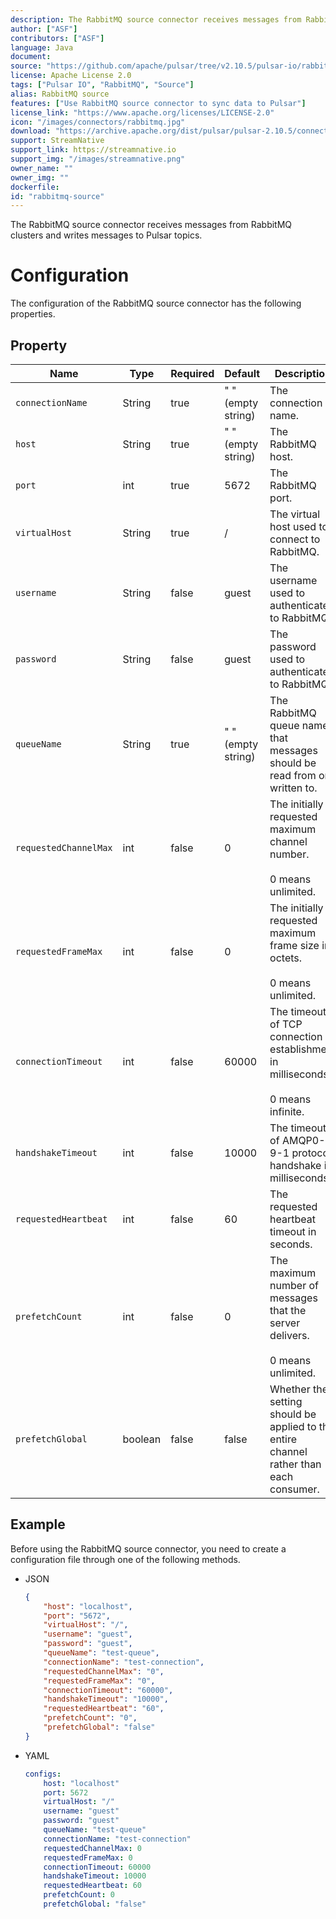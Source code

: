 ```yaml
---
description: The RabbitMQ source connector receives messages from RabbitMQ clusters and writes messages to Pulsar topics
author: ["ASF"]
contributors: ["ASF"]
language: Java
document: 
source: "https://github.com/apache/pulsar/tree/v2.10.5/pulsar-io/rabbitmq"
license: Apache License 2.0
tags: ["Pulsar IO", "RabbitMQ", "Source"]
alias: RabbitMQ source
features: ["Use RabbitMQ source connector to sync data to Pulsar"]
license_link: "https://www.apache.org/licenses/LICENSE-2.0"
icon: "/images/connectors/rabbitmq.jpg"
download: "https://archive.apache.org/dist/pulsar/pulsar-2.10.5/connectors/pulsar-io-rabbitmq-2.10.5.nar"
support: StreamNative
support_link: https://streamnative.io
support_img: "/images/streamnative.png"
owner_name: ""
owner_img: ""
dockerfile: 
id: "rabbitmq-source"
---
```


The RabbitMQ source connector receives messages from RabbitMQ clusters and writes messages to Pulsar topics.

# Configuration 

The configuration of the RabbitMQ source connector has the following properties.

## Property

| Name | Type|Required | Default | Description 
|------|----------|----------|---------|-------------|
| `connectionName` |String| true | " " (empty string) | The connection name. |
| `host` | String| true | " " (empty string) | The RabbitMQ host. |
| `port` | int |true | 5672 | The RabbitMQ port. |
| `virtualHost` |String|true | / | The virtual host used to connect to RabbitMQ. |
| `username` | String|false | guest | The username used to authenticate to RabbitMQ. |
| `password` | String|false | guest | The password used to authenticate to RabbitMQ. |
| `queueName` | String|true | " " (empty string) | The RabbitMQ queue name that messages should be read from or written to. |
| `requestedChannelMax` | int|false | 0 | The initially requested maximum channel number. <br><br>0 means unlimited. |
| `requestedFrameMax` | int|false |0 | The initially requested maximum frame size in octets. <br><br>0 means unlimited. |
| `connectionTimeout` | int|false | 60000 | The timeout of TCP connection establishment in milliseconds. <br><br>0 means infinite. |
| `handshakeTimeout` | int|false | 10000 | The timeout of AMQP0-9-1 protocol handshake in milliseconds. |
| `requestedHeartbeat` | int|false | 60 | The requested heartbeat timeout in seconds. |
| `prefetchCount` | int|false | 0 | The maximum number of messages that the server delivers.<br><br> 0 means unlimited. |
| `prefetchGlobal` | boolean|false | false |Whether the setting should be applied to the entire channel rather than each consumer. |

## Example

Before using the RabbitMQ source connector, you need to create a configuration file through one of the following methods.

* JSON 

    ```json
    {
        "host": "localhost",
        "port": "5672",
        "virtualHost": "/",
        "username": "guest",
        "password": "guest",
        "queueName": "test-queue",
        "connectionName": "test-connection",
        "requestedChannelMax": "0",
        "requestedFrameMax": "0",
        "connectionTimeout": "60000",
        "handshakeTimeout": "10000",
        "requestedHeartbeat": "60",
        "prefetchCount": "0",
        "prefetchGlobal": "false"
    }
    ```

* YAML

    ```yaml
    configs:
        host: "localhost"
        port: 5672
        virtualHost: "/"
        username: "guest"
        password: "guest"
        queueName: "test-queue"
        connectionName: "test-connection"
        requestedChannelMax: 0
        requestedFrameMax: 0
        connectionTimeout: 60000
        handshakeTimeout: 10000
        requestedHeartbeat: 60
        prefetchCount: 0
        prefetchGlobal: "false"
    ```

